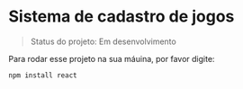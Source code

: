 # Sistema de cadastro de jogos

> Status do projeto: Em desenvolvimento

Para rodar esse projeto na sua máuina, por favor digite:

```
npm install react
```
